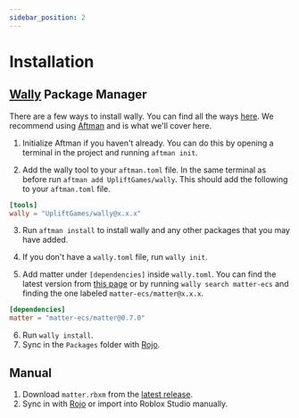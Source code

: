 ```yaml
---
sidebar_position: 2
---
```


# Installation

## [Wally](https://wally.run) Package Manager

There are a few ways to install wally. You can find all the ways [here](https://wally.run/install). We recommend using [Aftman](https://github.com/lpghatguy/aftman) and is what we'll cover here.

1. Initialize Aftman if you haven't already. You can do this by opening a terminal in the project and running `aftman init`.

2. Add the wally tool to your `aftman.toml` file. In the same terminal as before run `aftman add UpliftGames/wally`. This should add the following to your `aftman.toml` file.

```toml title="aftman.toml"
[tools]
wally = "UpliftGames/wally@x.x.x"
```

3. Run `aftman install` to install wally and any other packages that you may have added.

4. If you don't have a `wally.toml` file, run `wally init`.

5. Add matter under `[dependencies]` inside `wally.toml`. You can find the latest version from [this page](https://wally.run/package/matter-ecs/matter) or by running `wally search matter-ecs` and finding the one labeled `matter-ecs/matter@x.x.x`.

```toml title="wally.toml"
[dependencies]
matter = "matter-ecs/matter@0.7.0"
```

6. Run `wally install`.
7. Sync in the `Packages` folder with [Rojo](https://rojo.space).

## Manual

1. Download `matter.rbxm` from the [latest release](https://github.com/matter-ecs/matter/releases/latest).
2. Sync in with [Rojo](https://rojo.space) or import into Roblox Studio manually.
